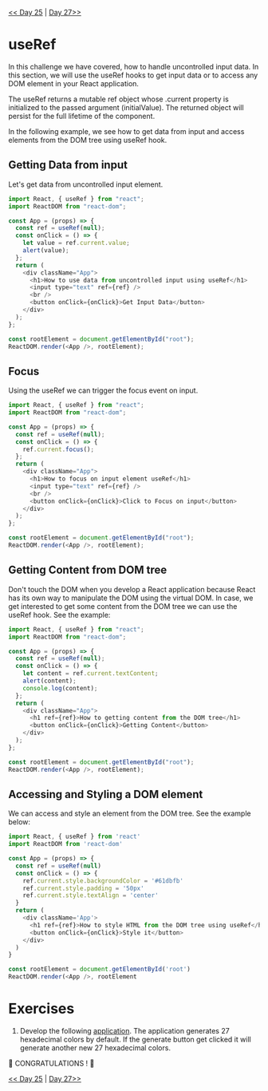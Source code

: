 [<< Day 25](../25_Custom_Hooks/25_custom_hooks.md) | [Day 27>>](../28_project/28_project.md)

# useRef

In this challenge we have covered, how to handle uncontrolled input data. In this section, we will use the useRef hooks to get input data or to access any DOM element in your React application.

The useRef returns a mutable ref object whose .current property is initialized to the passed argument (initialValue). The returned object will persist for the full lifetime of the component.

In the following example, we see how to get data from input and access elements from the DOM tree using useRef hook.

## Getting Data from input

Let's get data from uncontrolled input element.

```js
import React, { useRef } from "react";
import ReactDOM from "react-dom";

const App = (props) => {
  const ref = useRef(null);
  const onClick = () => {
    let value = ref.current.value;
    alert(value);
  };
  return (
    <div className="App">
      <h1>How to use data from uncontrolled input using useRef</h1>
      <input type="text" ref={ref} />
      <br />
      <button onClick={onClick}>Get Input Data</button>
    </div>
  );
};

const rootElement = document.getElementById("root");
ReactDOM.render(<App />, rootElement);
```

## Focus

Using the useRef we can trigger the focus event on input.

```js
import React, { useRef } from "react";
import ReactDOM from "react-dom";

const App = (props) => {
  const ref = useRef(null);
  const onClick = () => {
    ref.current.focus();
  };
  return (
    <div className="App">
      <h1>How to focus on input element useRef</h1>
      <input type="text" ref={ref} />
      <br />
      <button onClick={onClick}>Click to Focus on input</button>
    </div>
  );
};

const rootElement = document.getElementById("root");
ReactDOM.render(<App />, rootElement);
```

## Getting Content from DOM tree

Don't touch the DOM when you develop a React application because React has its own way to manipulate the DOM using the virtual DOM. In case, we get interested to get some content from the DOM tree we can use the useRef hook. See the example:

```js
import React, { useRef } from "react";
import ReactDOM from "react-dom";

const App = (props) => {
  const ref = useRef(null);
  const onClick = () => {
    let content = ref.current.textContent;
    alert(content);
    console.log(content);
  };
  return (
    <div className="App">
      <h1 ref={ref}>How to getting content from the DOM tree</h1>
      <button onClick={onClick}>Getting Content</button>
    </div>
  );
};

const rootElement = document.getElementById("root");
ReactDOM.render(<App />, rootElement);
```

## Accessing and Styling a DOM element

We can access and style an element from the DOM tree. See the example below:

```js
import React, { useRef } from 'react'
import ReactDOM from 'react-dom'

const App = (props) => {
  const ref = useRef(null)
  const onClick = () => {
    ref.current.style.backgroundColor = '#61dbfb'
    ref.current.style.padding = '50px'
    ref.current.style.textAlign = 'center'
  }
  return (
    <div className='App'>
      <h1 ref={ref}>How to style HTML from the DOM tree using useRef</h1>
      <button onClick={onClick}>Style it</button>
    </div>
  )
}

const rootElement = document.getElementById('root')
ReactDOM.render(<App />, rootElement
```

# Exercises

1. Develop the following [application](https://www.30daysofreact.com/day-27/hexadecimal-colors). The application generates 27 hexadecimal colors by default. If the generate button get clicked it will generate another new 27 hexadecimal colors.

🎉 CONGRATULATIONS ! 🎉

[<< Day 25](../25_Custom_Hooks/25_custom_hooks.md) | [Day 27>>]()
